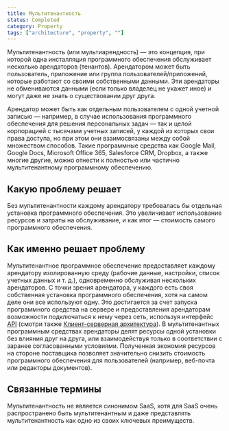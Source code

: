 ```yaml
---
title: Мультитенантность
status: Completed
category: Property
tags: ["architecture", "property", ""]
---
```


Мультитенантность (или мультиарендность) — это концепция, при которой одна инсталляция программного обеспечения обслуживает несколько арендаторов (тенантов).
Арендатором может быть пользователь, приложение или группа пользователей/приложений, которые работают со своими собственными данными.
Эти арендаторы не обмениваются данными (если только владелец не укажет иное) и могут даже не знать о существовании друг друга.

Арендатор может быть как отдельным пользователем с одной учетной записью — например, в случае использования программного обеспечения 
для решения персональных задач — так и целой корпорацией с тысячами учетных записей, у каждой из которых свои права доступа,
но при этом они взаимосвязаны между собой множеством способов. 
Такие программные средства как Google Mail, Google Docs, Microsoft Office 365, Salesforce CRM, Dropbox, а также многие другие,
можно отнести к полностью или частично мультитенантному программному обеспечению.

## Какую проблему решает

Без мультитенантности каждому арендатору требовалась бы отдельная установка программного обеспечения.
Это увеличивает использование ресурсов и затраты на обслуживание, и как итог — стоимость самого программного обеспечения.

## Как именно решает проблему

Мультитенантное программное обеспечение предоставляет каждому арендатору изолированную среду (рабочие данные, настройки, список учетных данных и т. д.),
одновременно обслуживая нескольких арендаторов. 
С точки зрения арендатора, у каждого есть своя собственная установка программного обеспечения, хотя на самом деле они все используют одну.
Это достигается за счет запуска программного средства на сервере и предоставления арендаторам возможности подключаться к нему через сеть, 
используя интерфейс [API](/application-programming-interface/) (смотри также [Клиент-серверная архитектура](/client-server-architecture/)).
В мультитенантных программным средствах арендаторы делят ресурсы одной установки без влияния друг на друга,
или взаимодействуя только в соответствии с заранее согласованными условиями.
Полученная экономия ресурсов на стороне поставщика позволяет значительно снизить стоимость программного обеспечения для пользователей (например, веб-почта или редакторы документов).

## Связанные термины

Мультитенантность не является синонимом SaaS, хотя для SaaS очень распространено быть мультитенантным и даже представлять мультитенантность 
как одно из своих ключевых преимуществ.
